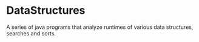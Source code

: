 # DataStructures
A series of java programs that analyze runtimes of various data structures, searches and sorts.
